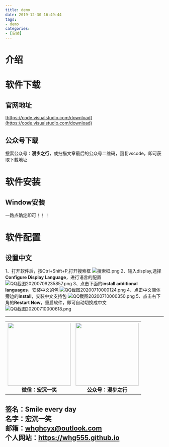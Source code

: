 ```yaml
---
title: demo
date: 2019-12-30 16:49:44
tags: 
- demo
categories:
- [安装]
---
```

# 介绍 #

# 软件下载 #
## 官网地址 ##
[https://code.visualstudio.com/download](https://code.visualstudio.com/download)
## 公众号下载 ##
搜索公众号：**漫步之行**，或扫描文章最后的公众号二维码，回复vscode，即可获取下载地址

# 软件安装 #
## Window安装 ##
一路点确定即可！！！

# 软件配置 #

## 设置中文 ##
1、打开软件后，按Ctrl+Shift+P,打开搜索框
![搜索框.png](https://i.loli.net/2020/07/09/4Pp2oxLQOt7BAG1.png)
2、输入display,选择**Configure Display Language**，进行语言的配置
![QQ截图20200709235857.png](https://i.loli.net/2020/07/09/Yu1g9nwlMLoQzOP.png)
3、点击下面的**install additional languages**，安装中文的包
![QQ截图20200710000124.png](https://i.loli.net/2020/07/10/gvBk2htzFYTJywM.png)
4、点击中文简体旁边的**install**，安装中文支持包
![QQ截图20200710000350.png](https://i.loli.net/2020/07/10/OCvcJQ7s9WKGUtb.png)
5、点击右下角的**Restart Now**，重启软件，即可自动切换成中文
![QQ截图20200710000618.png](https://i.loli.net/2020/07/10/zAf8bhouVqSJyc6.png)

---
<center>
<table>
    <tr>
        <td >
            <center>
                <img src="https://i.loli.net/2020/01/08/CJz85Sbal6M7EOV.png" width="200"/>
            </center>
            <center style="font-weight:900">
                微信：宏沉一笑
            </center>
        </td>
        <td >
            <center>
                <img src="https://i.loli.net/2020/01/08/veq2DSphHME9KPV.jpg" width="200"/>
            </center>
            <center style="font-weight:900">
                公众号：漫步之行
            </center>
        </td>
    </tr>
</table>
</center>


**签名：Smile every day**    
**名字：宏沉一笑**   
**邮箱：whghcyx@outlook.com**  
**个人网站：https://whg555.github.io**  
---
